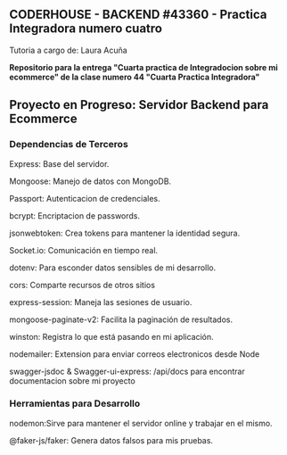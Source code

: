 

## CODERHOUSE - BACKEND #43360 - Practica Integradora numero cuatro

Tutoria a cargo de: Laura Acuña

**Repositorio para la entrega "Cuarta practica de Integradocion sobre mi ecommerce" de la clase numero 44 "Cuarta Practica Integradora"**

## Proyecto en Progreso: Servidor Backend para Ecommerce

### Dependencias de Terceros
Express: Base del servidor.

Mongoose: Manejo de datos con MongoDB.

Passport: Autenticacion de credenciales.


bcrypt: Encriptacion de passwords.

jsonwebtoken: Crea tokens para mantener la identidad segura.

Socket.io: Comunicación en tiempo real.

dotenv: Para esconder datos sensibles de mi desarrollo.

cors: Comparte recursos de otros sitios

express-session: Maneja las sesiones de usuario.

mongoose-paginate-v2: Facilita la paginación de resultados.

winston: Registra lo que está pasando en mi aplicación.

nodemailer: Extension para enviar correos 
electronicos desde Node

swagger-jsdoc & Swagger-ui-express: /api/docs para encontrar documentacion sobre mi proyecto

### Herramientas para Desarrollo

nodemon:Sirve para mantener el servidor online y trabajar en el mismo.

@faker-js/faker: Genera datos falsos para mis pruebas.
